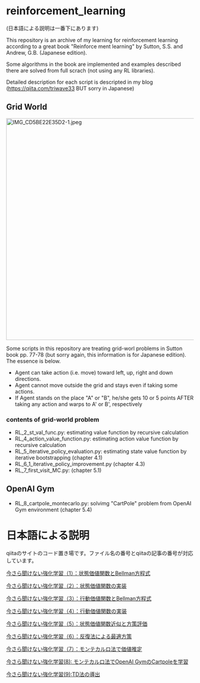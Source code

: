 # reinforcement_learning

(日本語による説明は一番下にあります)

This repository is an archive of my learning for reinforcement learning according to a great book "Reinforce ment learning" by Sutton, S.S. and Andrew, G.B. (Japanese edition).

Some algorithms in the book are implemented and examples described there are solved from full scrach (not using any RL libraries).

Detailed description for each script is descripted in my blog (https://qiita.com/triwave33 BUT sorry in Japanese)

## Grid World
<img width="597" alt="IMG_CD5BE22E35D2-1.jpeg" src="https://qiita-image-store.s3.amazonaws.com/0/233208/74500b1a-3802-0533-099b-2348e5539dc6.jpeg">

Some scripts in this repository are treating grid-worl problems in Sutton book pp. 77-78 (but sorry again, this information is for Japanese edition).
The essence is below.

- Agent can take action (i.e. move) toward left, up, right and down directions.
- Agent cannot move outside the grid and stays even if taking some actions. 
- If Agent stands on the place "A" or "B", he/she gets 10 or 5 points AFTER taking any action and warps to A' or B', respectively

### contents of grid-world problem

- RL_2_st_val_func.py: estimating value function  by recursive calculation 
- RL_4_action_value_function.py: estimating action value function by recursive calculation 
- RL_5_iterative_policy_evaluation.py: estimating state value function by iterative bootstrapping (chapter 4.1)
- RL_6_1_iterative_policy_improvement.py (chapter 4.3)
- RL_7_first_visit_MC.py: (chapter 5.1)

## OpenAI Gym 
- RL_8_cartpole_montecarlo.py: solvimg "CartPole" problem from OpenAI Gym environment (chapter 5.4)


# 日本語による説明
qiitaのサイトのコード置き場です。ファイル名の番号とqiitaの記事の番号が対応しています。

[今さら聞けない強化学習（1）：状態価値関数とBellman方程式](https://qiita.com/triwave33/items/5e13e03d4d76b71bc802) 

[今さら聞けない強化学習（2）：状態価値関数の実装](https://qiita.com/triwave33/items/3bad9f35d213a315ce78) 

[今さら聞けない強化学習（3）：行動価値関数とBellman方程式](https://qiita.com/triwave33/items/8966890701169f8cad47) 

[今さら聞けない強化学習（4）：行動価値関数の実装](https://qiita.com/triwave33/items/669a975b74461559addc) 

[今さら聞けない強化学習（5）：状態価値関数近似と方策評価](https://qiita.com/triwave33/items/bed0fd7a2b56ee8e7c29) 

[今さら聞けない強化学習（6）：反復法による最適方策](https://qiita.com/triwave33/items/59768d14da38f50fb76c) 

[今さら聞けない強化学習（7）：モンテカルロ法で価値推定](https://qiita.com/triwave33/items/0c8833e6b899c26b208e) 

[今さら聞けない強化学習(8): モンテカルロ法でOpenAI GymのCartpoleを学習](https://qiita.com/triwave33/items/1b9c87089b2fce0dd481) 

[今さら聞けない強化学習(9):TD法の導出](https://qiita.com/triwave33/items/277210c7be4e47c28565) 

